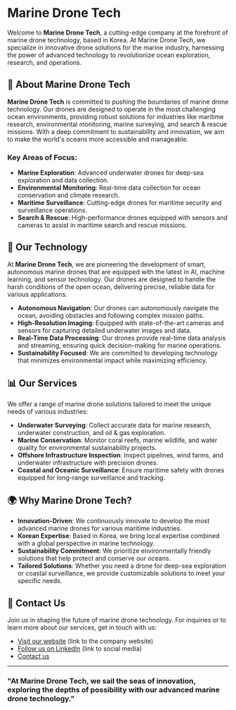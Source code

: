 # Marine Drone Tech

Welcome to **Marine Drone Tech**, a cutting-edge company at the forefront of marine drone technology, based in Korea. At Marine Drone Tech, we specialize in innovative drone solutions for the marine industry, harnessing the power of advanced technology to revolutionize ocean exploration, research, and operations.

## 🌊 About Marine Drone Tech

**Marine Drone Tech** is committed to pushing the boundaries of marine drone technology. Our drones are designed to operate in the most challenging ocean environments, providing robust solutions for industries like maritime research, environmental monitoring, marine surveying, and search & rescue missions. With a deep commitment to sustainability and innovation, we aim to make the world's oceans more accessible and manageable.

### Key Areas of Focus:
- **Marine Exploration**: Advanced underwater drones for deep-sea exploration and data collection.
- **Environmental Monitoring**: Real-time data collection for ocean conservation and climate research.
- **Maritime Surveillance**: Cutting-edge drones for maritime security and surveillance operations.
- **Search & Rescue**: High-performance drones equipped with sensors and cameras to assist in maritime search and rescue missions.

## 🚢 Our Technology

At **Marine Drone Tech**, we are pioneering the development of smart, autonomous marine drones that are equipped with the latest in AI, machine learning, and sensor technology. Our drones are designed to handle the harsh conditions of the open ocean, delivering precise, reliable data for various applications. 

- **Autonomous Navigation**: Our drones can autonomously navigate the ocean, avoiding obstacles and following complex mission paths.
- **High-Resolution Imaging**: Equipped with state-of-the-art cameras and sensors for capturing detailed underwater images and data.
- **Real-Time Data Processing**: Our drones provide real-time data analysis and streaming, ensuring quick decision-making for marine operations.
- **Sustainability Focused**: We are committed to developing technology that minimizes environmental impact while maximizing efficiency.

## 📊 Our Services

We offer a range of marine drone solutions tailored to meet the unique needs of various industries:

- **Underwater Surveying**: Collect accurate data for marine research, underwater construction, and oil & gas exploration.
- **Marine Conservation**: Monitor coral reefs, marine wildlife, and water quality for environmental sustainability projects.
- **Offshore Infrastructure Inspection**: Inspect pipelines, wind farms, and underwater infrastructure with precision drones.
- **Coastal and Oceanic Surveillance**: Ensure maritime safety with drones equipped for long-range surveillance and tracking.

## 🌍 Why Marine Drone Tech?

- **Innovation-Driven**: We continuously innovate to develop the most advanced marine drones for various maritime industries.
- **Korean Expertise**: Based in Korea, we bring local expertise combined with a global perspective in marine technology.
- **Sustainability Commitment**: We prioritize environmentally friendly solutions that help protect and conserve our oceans.
- **Tailored Solutions**: Whether you need a drone for deep-sea exploration or coastal surveillance, we provide customizable solutions to meet your specific needs.

## 📢 Contact Us

Join us in shaping the future of marine drone technology. For inquiries or to learn more about our services, get in touch with us:

- [Visit our website](#) (link to the company website)
- [Follow us on LinkedIn](#) (link to social media)
- [Contact us](mailto:contact@marine-drone.co.kr)

---

### "At Marine Drone Tech, we sail the seas of innovation, exploring the depths of possibility with our advanced marine drone technology."
